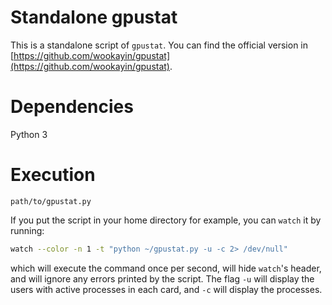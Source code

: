 # Standalone gpustat

This is a standalone script of `gpustat`. You can find the official version in
[https://github.com/wookayin/gpustat](https://github.com/wookayin/gpustat).


# Dependencies

Python 3


# Execution

`path/to/gpustat.py`

If you put the script in your home directory for example, you can `watch` it by
running:

```bash
watch --color -n 1 -t "python ~/gpustat.py -u -c 2> /dev/null"
```

which will execute the command once per second, will hide `watch`'s header, and
will ignore any errors printed by the script. The flag `-u` will display the
users with active processes in each card, and `-c` will display the processes.
